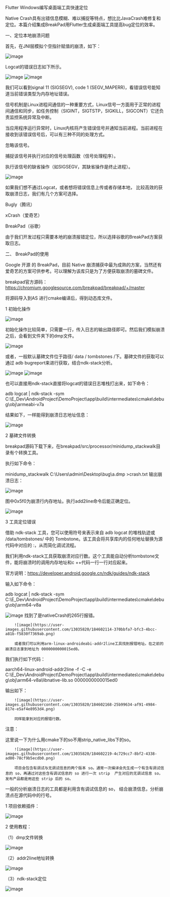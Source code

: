 Flutter Windows编写桌面端工具快速定位

Native Crash具有出错信息模糊、难以捕捉等特点，想比比JavaCrash难修复和定位。本篇介绍集成BreakPad用Flutter生成桌面端工具提高bug定位的效率。

一、定位本地崩溃问题

首先，在JNI层模拟个空指针赋值的崩溃，如下：

![image](https://user-images.githubusercontent.com/13035820/184601361-65da9cf2-b008-440c-bc31-6ccce6474f01.png)

Logcat的错误日志如下所示。

![image](https://user-images.githubusercontent.com/13035820/184601425-6db26c72-ffe9-4dad-ab18-33e4f6f07e5c.png)
![image](https://user-images.githubusercontent.com/13035820/184601456-7194081e-7bfb-4be3-9ead-46b3a790fc5d.png)

我们可以看到signal 11 (SIGSEGV), code 1 (SEGV_MAPERR)，看错误信号能知道当前错误类型为内存地址错误。



信号机制是Linux进程间通信的一种重要方式，Linux信号一方面用于正常的进程间通信和同步，如任务控制（SIGINT，SIGTSTP，SIGKILL，SIGCONT）它还负责监控系统异常及中断。

当应用程序运行异常时，Linux内核将产生错误信号并通知当前进程。当前进程在接收到该错误信号后，可以有三种不同的处理方式。

忽略该信号。

捕捉该信号并执行对应的信号处理函数（信号处理程序）。

执行该信号的缺省操作（如SIGSEGV，其缺省操作是终止进程）。

![image](https://user-images.githubusercontent.com/13035820/184601565-582ba1a3-8222-4e4b-b8f1-ba5c0afb3214.png)

如果我们想不通过Logcat，或者想将错误信息上传或者存储本地， 比较高效的获取崩溃日志，我们有几个方案可选择。

Bugly（腾讯）

xCrash（爱奇艺）

BreakPad（谷歌）

由于我们开发过程只需要本地的崩溃报错定位，所以选择谷歌的BreakPad方案获取日志。



二、 BreakPad的使用

Google 开源 的 BreakPad，目前 Native 崩溃捕获中最为成熟的方案，当然还有爱奇艺的方案可供参考。可以理解为该库只是为了方便获取崩溃的墓碑文件。

breakpad官方源码：https://chromium.googlesource.com/breakpad/breakpad/+/master

将源码导入到AS 进行cmake编译后，得到动态库文件。

1 初始化操作

![image](https://user-images.githubusercontent.com/13035820/184601647-91aca5f2-810c-486f-a720-0a82bf597c1f.png)

初始化操作比较简单，只需要一行，传入日志的输出路径即可。然后我们模拟崩溃之后，会看到文件夹下的dmp文件。

![image](https://user-images.githubusercontent.com/13035820/184601700-146d003c-c230-4237-be51-a63adff0fdf9.png)

或者，一般默认墓碑文件位于路径/ data / tombstones /下。墓碑文件的获取可以通过 adb bugreport来进行获取，结合ndk-stack分析。

![image](https://user-images.githubusercontent.com/13035820/184601740-bb236b51-ea20-477e-8a91-d7b2081e28b2.png)
![image](https://user-images.githubusercontent.com/13035820/184601797-f0ea9698-24e8-499e-97cf-88de59f06ed9.png)

也可以直接用ndk-stack直接将logcat的错误日志堆栈打出来，如下命令：

adb logcat | ndk-stack -sym  C:\E_Dev\AndroidProject\DemoProject\app\build\intermediates\cmake\debug\obj\armeabi-v7a

结果如下，一样能得到崩溃日志地址信息：


![image](https://user-images.githubusercontent.com/13035820/184601858-e12e876e-62d4-4175-83b5-11a6f05c22da.png)

2 墓碑文件转换

breakpad源码下载下来，在breakpad/src/processor/minidump_stackwalk目录有个转换工具。

执行如下命令：

minidump_stackwalk C:\Users\admin\Desktop\bug\a.dmp >crash.txt  输出崩溃日志：

![image](https://user-images.githubusercontent.com/13035820/184601910-41dfde8d-4eb1-4132-a367-0fbfeaf2527c.png)

图中0x5f0为崩溃行内存地址。执行add2line命令后能正确定位。

![image](https://user-images.githubusercontent.com/13035820/184601970-b288d512-1463-47f9-a178-c3ede25de150.png)


3 工具定位错误

借助 ndk-stack 工具，您可以使用符号来表示来自 adb logcat 的堆栈轨迹或 /data/tombstones/ 中的 Tombstone。该工具会将共享库内的任何地址替换为源代码中对应的 <source-file>:<line-number>，从而简化调试流程。

我们利用ndk-stack工具获取崩溃对应行数。这个工具能自动分析tombstone文件，能将崩溃时的调用内存地址和c ++代码一行一行对应起来。

官方说明：https://developer.android.google.cn/ndk/guides/ndk-stack

输入如下命令：

adb logcat | ndk-stack -sym  C:\E_Dev\AndroidProject\DemoProject\app\build\intermediates\cmake\debug\obj\arm64-v8a

 ![image](https://user-images.githubusercontent.com/13035820/184602068-dd8e1072-86bc-484b-bcc4-ef6a4fc19685.png)
找到了是nativeCrash的265行报错。
        
        ![image](https://user-images.githubusercontent.com/13035820/184602114-370bbfa7-bfc3-4bcc-a81b-f5830f7369ab.png)

        或者我们可以利用arm-linux-androideabi-addr2line工具找到报错地址。在之前的崩溃日志拿到地址为 0000000000015ed0。

我们执行如下代码：

aarch64-linux-android-addr2line -f -C -e  C:\E_Dev\AndroidProject\DemoProject\app\build\intermediates\cmake\debug\obj\arm64-v8a\libnative-lib.so 0000000000015ed0

输出如下：
        
        ![image](https://user-images.githubusercontent.com/13035820/184602168-25b99634-af91-4984-817e-e5af4e8953d4.png)

        同样能拿到对应的报错行数。

注意：

这里说一下为什么用cmake下的so不用strip_native_libs下的so。
        
        ![image](https://user-images.githubusercontent.com/13035820/184602219-4c729cc7-8bf2-4338-ad00-78cf9b5ecdb0.png)

        项目会包含有调试与无调试信息的两个版本 so。通常一次编译会先生成一个有含有调试信息的 so，再通过对这些含有调试信息的 so 进行一次 strip  产生对应的无调试信息 so，发布产品都是用这些 strip 后的 so。

一般的分析崩溃日志的工具都是利用含有调试信息的 so， 结合崩溃信息，分析崩溃点在源代码中的行号。




1 项目依赖插件：

![image](https://user-images.githubusercontent.com/13035820/184600616-a081fb85-9f5a-4696-9b53-dbac67b17ecc.png)


2 使用教程：

（1）dmp文件转换

![image](https://user-images.githubusercontent.com/13035820/184600934-9f43d284-0279-4b68-bac1-eeecb44c1dc3.png)


（2）addr2line地址转换

![image](https://user-images.githubusercontent.com/13035820/184601021-18e01e4d-2b6b-4db3-a2bd-0eb4c9f76a9b.png)


（3）ndk-stack定位

![image](https://user-images.githubusercontent.com/13035820/184601073-66af3d5c-7bf1-47c9-b6f4-c1e6a123b432.png)




